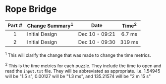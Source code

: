 # Rope Bridge

| Part # | Change Summary<sup>1</sup>        | Date           | Time<sup>2</sup> |
| :----: | :-------------------------------- | :------------: | :--------------: |
| 1      | Initial Design                    | Dec 10 - 09:21 | 6.7 ms           |
| 2      | Initial Design                    | Dec 10 - 09:30 | 319 ms           |

<sup>1</sup> This will clarify the change that was made to change the time metrics.

<sup>2</sup> This is the time metrics for each puzzle. They include the time to open and read the `input.txt` file. They will be abbreviated as appropriate. i.e. 1.54945 will be "1.5 s", 0.00127 will be "1.3 ms", and 135.21574 will be "2 m 15 s"